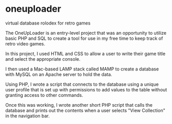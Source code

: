 # oneuploader
virtual database rolodex for retro games

The OneUpLoader is an entry-level project that was an opportunity to utilize basic PHP and SQL to create a tool for use in my free time to keep track of retro video games. 

In this project, I used HTML and CSS to allow a user to write their game title and select the appropriate console.

I then used a Mac-based LAMP stack called MAMP to create a database with MySQL on an Apache server to hold the data.

Using PHP, I wrote a script that connects to the database using a unique user profile that is set up with permissions to add values to the table without granting access to other commands. 

Once this was working, I wrote another short PHP script that calls the database and prints out the contents when a user selects "View Collection" in the navigation bar.
